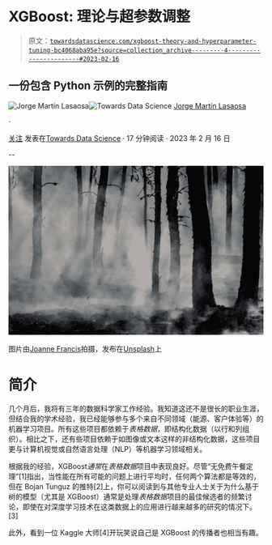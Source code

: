 # XGBoost: 理论与超参数调整

> 原文：[`towardsdatascience.com/xgboost-theory-and-hyperparameter-tuning-bc4068aba95e?source=collection_archive---------4-----------------------#2023-02-16`](https://towardsdatascience.com/xgboost-theory-and-hyperparameter-tuning-bc4068aba95e?source=collection_archive---------4-----------------------#2023-02-16)

## 一份包含 Python 示例的完整指南

[](https://jorgemartinlasaosa.medium.com/?source=post_page-----bc4068aba95e--------------------------------)![Jorge Martín Lasaosa](https://jorgemartinlasaosa.medium.com/?source=post_page-----bc4068aba95e--------------------------------)[](https://towardsdatascience.com/?source=post_page-----bc4068aba95e--------------------------------)![Towards Data Science](https://towardsdatascience.com/?source=post_page-----bc4068aba95e--------------------------------) [Jorge Martín Lasaosa](https://jorgemartinlasaosa.medium.com/?source=post_page-----bc4068aba95e--------------------------------)

·

[关注](https://medium.com/m/signin?actionUrl=https%3A%2F%2Fmedium.com%2F_%2Fsubscribe%2Fuser%2Fdd62b41dbbf5&operation=register&redirect=https%3A%2F%2Ftowardsdatascience.com%2Fxgboost-theory-and-hyperparameter-tuning-bc4068aba95e&user=Jorge+Mart%C3%ADn+Lasaosa&userId=dd62b41dbbf5&source=post_page-dd62b41dbbf5----bc4068aba95e---------------------post_header-----------) 发表在[Towards Data Science](https://towardsdatascience.com/?source=post_page-----bc4068aba95e--------------------------------) · 17 分钟阅读 · 2023 年 2 月 16 日 [](https://medium.com/m/signin?actionUrl=https%3A%2F%2Fmedium.com%2F_%2Fvote%2Ftowards-data-science%2Fbc4068aba95e&operation=register&redirect=https%3A%2F%2Ftowardsdatascience.com%2Fxgboost-theory-and-hyperparameter-tuning-bc4068aba95e&user=Jorge+Mart%C3%ADn+Lasaosa&userId=dd62b41dbbf5&source=-----bc4068aba95e---------------------clap_footer-----------)

--

[](https://medium.com/m/signin?actionUrl=https%3A%2F%2Fmedium.com%2F_%2Fbookmark%2Fp%2Fbc4068aba95e&operation=register&redirect=https%3A%2F%2Ftowardsdatascience.com%2Fxgboost-theory-and-hyperparameter-tuning-bc4068aba95e&source=-----bc4068aba95e---------------------bookmark_footer-----------)![](img/c1e8bc4dcd14576319bd1f517bfeaa2b.png)

图片由[Joanne Francis](https://unsplash.com/@nipawinnews?utm_source=medium&utm_medium=referral)拍摄，发布在[Unsplash](https://unsplash.com/?utm_source=medium&utm_medium=referral)上

# 简介

几个月后，我将有三年的数据科学家工作经验。我知道这还不是很长的职业生涯，但结合我的学术经验，我已经能够参与多个来自不同领域（能源、客户体验等）的机器学习项目。所有这些项目都依赖于*表格数据*，即结构化数据（以行和列组织）。相比之下，还有些项目依赖于如图像或文本这样的非结构化数据，这些项目更与计算机视觉或自然语言处理（NLP）等机器学习领域相关。

根据我的经验，XGBoost*通常*在*表格数据*项目中表现良好。尽管“无免费午餐定理”[1]指出，当性能在所有可能的问题上进行平均时，任何两个算法都是等效的，但在 Bojan Tunguz 的推特[2]上，你可以阅读到与其他专业人士关于为什么基于树的模型（尤其是 XGBoost）通常是处理*表格数据*项目的最佳候选者的频繁讨论，即使在对深度学习技术在这类数据上的应用进行越来越多的研究的情况下。[3]

此外，看到一位 Kaggle 大师[4]开玩笑说自己是 XGBoost 的传播者也相当有趣。
